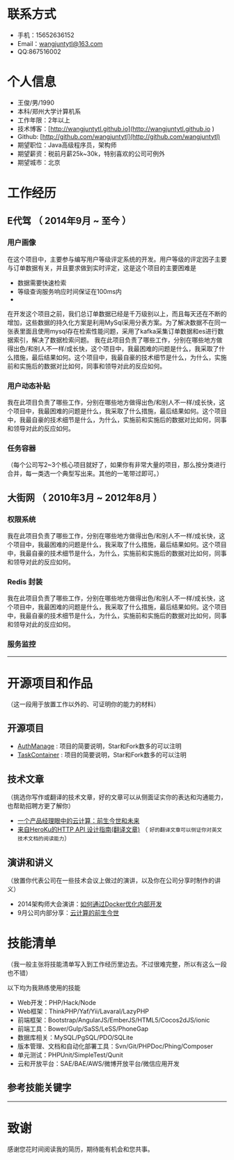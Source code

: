 # 联系方式

- 手机：15652636152
- Email：wangjuntytl@163.com
- QQ:867516002


# 个人信息

 - 王俊/男/1990
 - 本科/郑州大学计算机系 
 - 工作年限：2年以上
 - 技术博客：[http://wangjuntytl.github.io](http://wangjuntytl.github.io ) 
 - Github: [http://github.com/wangjuntytl](http://github.com/wangjuntytl)
 - 期望职位：Java高级程序员，架构师
 - 期望薪资：税前月薪25k~30k，特别喜欢的公司可例外
 - 期望城市：北京


# 工作经历

## E代驾 （ 2014年9月 ~ 至今 ）


### 用户画像 

在这个项目中，主要参与编写用户等级评定系统的开发。用户等级的评定因子主要与订单数据有关，并且要求做到实时评定，这是这个项目的主要困难是

* 数据需要快速检索
* 等级查询服务响应时间保证在100ms内
* 

在开发这个项目之前，我们总订单数据已经是千万级别以上，而且每天还在不断的增加，这些数据的持久化方案是利用MySql采用分表方案。为了解决数据不在同一张表里面且使用mysql存在检索性能问题，采用了kafka采集订单数据和es进行数据索引，解决了数据检索问题。
我在此项目负责了哪些工作，分别在哪些地方做得出色/和别人不一样/成长快，这个项目中，我最困难的问题是什么，我采取了什么措施，最后结果如何。这个项目中，我最自豪的技术细节是什么，为什么，实施前和实施后的数据对比如何，同事和领导对此的反应如何。


### 用户动态补贴 

我在此项目负责了哪些工作，分别在哪些地方做得出色/和别人不一样/成长快，这个项目中，我最困难的问题是什么，我采取了什么措施，最后结果如何。这个项目中，我最自豪的技术细节是什么，为什么，实施前和实施后的数据对比如何，同事和领导对此的反应如何。


### 任务容器

（每个公司写2~3个核心项目就好了，如果你有非常大量的项目，那么按分类进行合并，每一类选一个典型写出来。其他的一笔带过即可。）

 
## 大街网 （ 2010年3月 ~ 2012年8月 ）

### 权限系统 
我在此项目负责了哪些工作，分别在哪些地方做得出色/和别人不一样/成长快，这个项目中，我最困难的问题是什么，我采取了什么措施，最后结果如何。这个项目中，我最自豪的技术细节是什么，为什么，实施前和实施后的数据对比如何，同事和领导对此的反应如何。


### Redis 封装
我在此项目负责了哪些工作，分别在哪些地方做得出色/和别人不一样/成长快，这个项目中，我最困难的问题是什么，我采取了什么措施，最后结果如何。这个项目中，我最自豪的技术细节是什么，为什么，实施前和实施后的数据对比如何，同事和领导对此的反应如何。

### 服务监控


---

# 开源项目和作品
（这一段用于放置工作以外的、可证明你的能力的材料）

## 开源项目

 - [AuthManage](http://github.com/yourname/projectname) : 项目的简要说明，Star和Fork数多的可以注明
 - [TaskContainer](http://github.com/yourname/projectname) : 项目的简要说明，Star和Fork数多的可以注明

## 技术文章
（挑选你写作或翻译的技术文章，好的文章可以从侧面证实你的表达和沟通能力，也帮助招聘方更了解你）

- [一个产品经理眼中的云计算：前生今世和未来](http://get.jobdeer.com/706.get)
- [来自HeroKu的HTTP API 设计指南(翻译文章)](http://get.jobdeer.com/343.get) （ ```好的翻译文章可以侧证你对英文技术文档的阅读能力```）

## 演讲和讲义
（放置你代表公司在一些技术会议上做过的演讲，以及你在公司分享时制作的讲义）

  - 2014架构师大会演讲：[如何通过Docker优化内部开发](http://jobdeer.com)
 - 9月公司内部分享：[云计算的前生今世](http://jobdeer.com)

# 技能清单
（我一般主张将技能清单写入到工作经历里边去。不过很难完整，所以有这么一段也不错）

以下均为我熟练使用的技能

- Web开发：PHP/Hack/Node
- Web框架：ThinkPHP/Yaf/Yii/Lavaral/LazyPHP
- 前端框架：Bootstrap/AngularJS/EmberJS/HTML5/Cocos2dJS/ionic
- 前端工具：Bower/Gulp/SaSS/LeSS/PhoneGap
- 数据库相关：MySQL/PgSQL/PDO/SQLite
- 版本管理、文档和自动化部署工具：Svn/Git/PHPDoc/Phing/Composer
- 单元测试：PHPUnit/SimpleTest/Qunit
- 云和开放平台：SAE/BAE/AWS/微博开放平台/微信应用开发

## 参考技能关键字


---

# 致谢
感谢您花时间阅读我的简历，期待能有机会和您共事。









